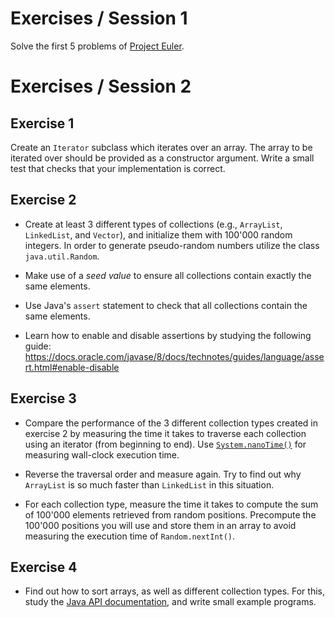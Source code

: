 # Exercises / Session 1

Solve the first 5 problems of [Project
Euler](https://projecteuler.net/archives).

# Exercises / Session 2

## Exercise 1

Create an `Iterator` subclass which iterates over an array. The array
to be iterated over should be provided as a constructor argument.
Write a small test that checks that your implementation is correct.

## Exercise 2

- Create at least 3 different types of collections (e.g., `ArrayList`,
  `LinkedList`, and `Vector`), and initialize them with 100'000 random
  integers. In order to generate pseudo-random numbers utilize the
  class `java.util.Random`.

- Make use of a *seed value* to ensure all collections contain exactly
  the same elements.

- Use Java's `assert` statement to check that all collections contain
  the same elements.

- Learn how to enable and disable assertions by studying the following guide:
  https://docs.oracle.com/javase/8/docs/technotes/guides/language/assert.html#enable-disable

## Exercise 3

- Compare the performance of the 3 different collection types created
  in exercise 2 by measuring the time it takes to traverse each
  collection using an iterator (from beginning to end). Use
  [`System.nanoTime()`](https://docs.oracle.com/javase/7/docs/api/java/lang/System.html#nanoTime())
  for measuring wall-clock execution time.

- Reverse the traversal order and measure again. Try to find out why
  `ArrayList` is so much faster than `LinkedList` in this situation.

- For each collection type, measure the time it takes to compute the
  sum of 100'000 elements retrieved from random positions. Precompute
  the 100'000 positions you will use and store them in an array to
  avoid measuring the execution time of `Random.nextInt()`.

## Exercise 4

- Find out how to sort arrays, as well as different collection
  types. For this, study the [Java API
  documentation](https://docs.oracle.com/javase/7/docs/api/), and
  write small example programs.

